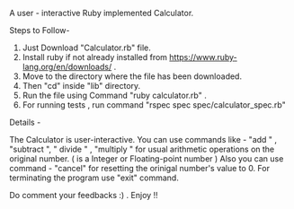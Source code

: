A user - interactive Ruby implemented Calculator.

Steps to Follow-

1) Just Download "Calculator.rb" file.
2) Install ruby if not already installed from https://www.ruby-lang.org/en/downloads/ .
3) Move to the directory where the file has been downloaded.
4) Then "cd" inside "lib" directory.
5) Run the file using Command "ruby calculator.rb" .
6) For running tests , run command "rspec spec spec/calculator_spec.rb"

Details -

The Calculator is user-interactive. 
You can use commands like - "add <number>" , "subtract <number>", " divide <number>" , "multiply <number>" for usual arithmetic operations on the original number. ( <number> is a Integer or Floating-point number ) Also you can use command - "cancel" for resetting the orinigal number's value to 0. For terminating the program use "exit" command.


Do comment your feedbacks :) .
Enjoy !!
